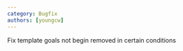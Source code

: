 ```yaml
---
category: Bugfix
authors: [youngcw]
---
```


Fix template goals not begin removed in certain conditions
